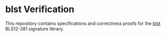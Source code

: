 # blst Verification

This repository contains specifications and correctness proofs for the [blst](https://github.com/supranational/blst) BLS12-381 signature library.

